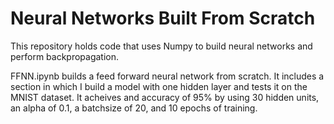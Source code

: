 # Neural Networks Built From Scratch
This repository holds code that uses Numpy to build neural networks and perform backpropagation.

FFNN.ipynb builds a feed forward neural network from scratch.  It includes a section in which I build a model with one hidden layer and tests it on the MNIST dataset.  It acheives and accuracy of 95% by using 30 hidden units, an alpha of 0.1, a batchsize of 20, and 10 epochs of training.
